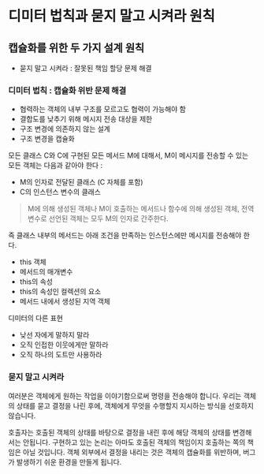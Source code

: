 # 디미터 법칙과 묻지 말고 시켜라 원칙
## 캡슐화를 위한 두 가지 설계 원칙
- 묻지 말고 시켜라 : 잘못된 책임 할당 문제 해결
### 디미터 법칙 : 캡슐화 위반 문제 해결
- 협력하는 객체의 내부 구조를 모르고도 협력이 가능해야 함
- 결합도를 낮추기 위해 메시지 전송 대상을 제한
- 구조 변경에 의존하지 않는 설계
- 구조 변경을 캡슐화

모든 클래스 C와 C에 구현된 모든 메서드 M에 대해서, M이 메시지를 전송할 수 있는 모든 객체는 다음과 같아야 한다 :
- M의 인자로 전달된 클래스 (C 자체를 포함)
- C의 인스턴스 변수의 클래스

> M에 의해 생성된 객체나 M이 호출하는 메서드나 함수에 의해 생성된 객체, 전역 변수로 선언된 객체는 모두 M의 인자로 간주한다.

즉 클래스 내부의 메서드는 아래 조건을 만족하는 인스턴스에만 메시지를 전송해야 한다.
- this 객체 
- 메서드의 매개변수
- this의 속성
- this의 속성인 컬렉션의 요소
- 메서드 내에서 생성된 지역 객체

디미터의 다른 표현
- 낮선 자에게 말하지 말라
- 오직 인접한 이웃에게만 말하라
- 오직 하나의 도트만 사용하라

### 묻지 말고 시켜라 
여러분은 객체에게 원하는 작업을 이야기함으로써 명령을 전송해야 합니다. 우리는 객체의 상태를 묻고 결정을 나린 후에, 객체에게 무엇을 수행할지 지시하는 방식을 선호하지 않습니다.

호출자는 호출된 객체의 상태를 바탕으로 결정을 내린 후에 해당 객체의 상태를 변경해서는 안됩니다. 구현하고 있는 논리는 아마도 호출된 객체의 책임이지 호출하는 쪽의 책임은 아닐 것입니다. 객체 외부에서 결정을 내리는 것은 객체의 캡슐화를 위반하며, 버그가 발생하기 쉬운 환경을 만들게 됩니다.




